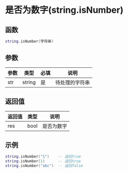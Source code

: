 # 是否为数字(string.isNumber)

## 函数

```lua
string.isNumber(字符串)
```

## 参数

| 参数  | 类型     | 必填 | 说明      |
| --- | ------ | -- | ------- |
| str | string | 是  | 待处理的字符串 |

## 返回值

| 返回值 | 类型   | 说明    |
| --- | ---- | ----- |
| res | bool | 是否为数字 |

## 示例

```lua
string.isNumber("1")    -- 返回true
string.isNumber(1)      -- 返回true
string.isNumber("abc")  -- 返回false
```

